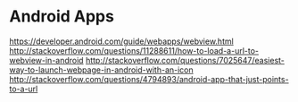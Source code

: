 # Android Apps

https://developer.android.com/guide/webapps/webview.html
http://stackoverflow.com/questions/11288611/how-to-load-a-url-to-webview-in-android
http://stackoverflow.com/questions/7025647/easiest-way-to-launch-webpage-in-android-with-an-icon
http://stackoverflow.com/questions/4794893/android-app-that-just-points-to-a-url
